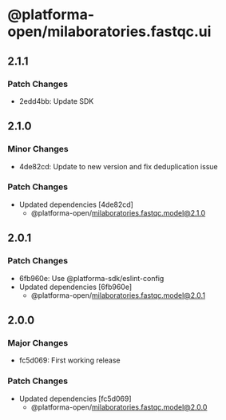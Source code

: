 # @platforma-open/milaboratories.fastqc.ui

## 2.1.1

### Patch Changes

- 2edd4bb: Update SDK

## 2.1.0

### Minor Changes

- 4de82cd: Update to new version and fix deduplication issue

### Patch Changes

- Updated dependencies [4de82cd]
  - @platforma-open/milaboratories.fastqc.model@2.1.0

## 2.0.1

### Patch Changes

- 6fb960e: Use @platforma-sdk/eslint-config
- Updated dependencies [6fb960e]
  - @platforma-open/milaboratories.fastqc.model@2.0.1

## 2.0.0

### Major Changes

- fc5d069: First working release

### Patch Changes

- Updated dependencies [fc5d069]
  - @platforma-open/milaboratories.fastqc.model@2.0.0

